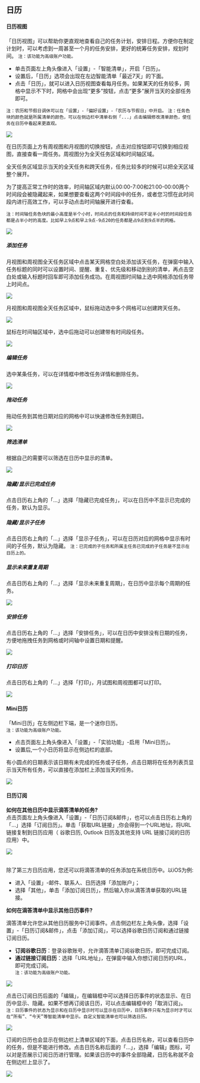 ## 日历

#### 日历视图

「日历视图」可以帮助你更直观地查看自己的任务计划，安排日程。方便你在制定计划时，可以考虑到一周甚至一个月的任务安排，更好的统筹任务安排，规划时间。 `注：该功能为高级账户功能。`

* 单击页面左上角头像进入「设置」-「智能清单」，开启「日历」。
* 设置后，「日历」选项会出现在左边智能清单「最近7天」的下面。
* 点击「日历」，就可以进入日历视图查看每月任务。如果某天的任务较多，网格中显示不下时，网格中会出现“更多”按钮，点击“更多”展开当天的全部任务即可。

`注：农历和节假日调休可以在「设置」-「偏好设置」-「农历与节假日」中开启。` `注：任务色块的颜色就是所属清单的颜色，可以在侧边栏中清单右侧「...」点击编辑修改清单颜色，使任务在日历中看起来更直观。`

![](../images/web/1.4.1.png)

在日历页面上方有周视图和月视图的切换按钮，点击对应按钮即可切换到相应视图，直接查看一周任务。周视图分为全天任务区域和时间轴区域。

全天任务区域显示当天的全天任务和跨天任务，任务比较多的时候可以把全天区域整个展开。

为了提高正常工作时的效率，时间轴区域内默认00:00-7:00和21:00-00:00两个时间段会被隐藏起来，如果想要查看这两个时间段中的任务，或者您习惯在此时间段内进行高效工作，可以手动点击时间轴展开进行查看。

`注：时间轴任务色块的最小高度是半个小时，时间点的任务和持续时间不足半小时的时间段任务都是占半小时的高度。比如早上9点和早上9点-9点20的任务都是占9点到9点半的网格。`

![](../images/web/1.4.2.png)

##### 添加任务

月视图和周视图全天任务区域中点击某天网格空白处添加该天任务，在弹窗中输入任务标题的同时可以设置时间、提醒、重复、优先级和移动到别的清单，再点击空白处或输入标题时回车即可添加任务成功。在周视图时间轴上选中网格添加任务带上时间点。

![](../images/web/1.4.3.png)

月视图和周视图全天任务区域中，鼠标拖动选中多个网格可以创建跨天任务。

![](../images/web/1.4.4.png)

鼠标在时间轴区域中，选中后拖动可以创建带有时间段任务。

![](../images/web/1.4.5.png)

##### 编辑任务

选中某条任务，可以在详情框中修改任务详情和删除任务。

![](../images/web/1.4.6.png)

##### 拖动任务

拖动任务到其他日期对应的网格中可以快速修改任务到期日。

![](../images/web/1.4.7.png)

##### 筛选清单

根据自己的需要可以筛选在日历中显示的清单。

![](../images/web/1.4.8.png)

##### 隐藏/显示已完成任务

点击日历右上角的「...」选择「隐藏已完成任务」，可以在日历中不显示已完成的任务，默认为显示。

##### 隐藏/显示子任务

点击日历右上角的「...」选择「显示子任务」，可以在日历对应的网格中显示有时间的子任务，默认为隐藏。 `注：已完成的子任务和所属主任务已完成的子任务是不显示在日历上的。`

##### 显示未来重复周期

点击日历右上角的「...」选择「显示未来重复周期」，在日历中显示每个周期的任务。

![](../images/web/1.4.9.png)

##### 安排任务

点击日历右上角的「...」选择「安排任务」，可以在日历中安排没有日期的任务，方便地拖拽任务到网格或时间轴中设置日期和提醒。

![](../images/web/1.4.10.png)

##### 打印日历

点击日历右上角的「...」选择「打印」，月试图和周视图都可以打印。

![](../images/web/1.4.11.png)

#### Mini日历

「Mini日历」在左侧边栏下端，是一个迷你日历。 <br>`注：该功能为高级账户功能。`

* 点击页面左上角头像进入「设置」-「实验功能」-启用「Mini日历」。
* 设置后,一个小日历将显示在侧边栏的底部。

有小圆点的日期表示该日期有未完成的任务或子任务，点击日期将在任务列表页显示当天所有任务，可以直接在添加栏上添加当天的任务。

![](../images/web/1.4.12.png)

#### 日历订阅

 **如何在其他日历中显示滴答清单的任务?** <br >点击页面左上角头像进入「设置」-「日历订阅&邮件」，也可以点击日历右上角的「...」选择「订阅日历」。单击「获取URL链接」,你会得到一个URL地址，将URL链接复制到日历应用（ 谷歌日历, Outlook 日历及其他支持 URL 链接订阅的日历应用）中。

![](../images/web/1.4.13.png)

<br >除了第三方日历应用，您还可以将滴答清单的任务添加在系统日历中。以iOS为例:

* 进入「设置」-邮件、联系人、日历选择「添加账户」；
* 选择「其他」，单击「添加订阅日历」，然后输入你从滴答清单获取的URL链接。

**如何在滴答清单中显示其他日历事件?**

滴答清单允许您从其他日历服务中订阅事件。点击侧边栏左上角头像，选择「设置」-「日历订阅&邮件」，点击「添加订阅」，可以选择谷歌日历订阅和通过链接订阅日历。

* **订阅谷歌日历**：登录谷歌账号，允许滴答清单订阅谷歌日历，即可完成订阅。
* **通过链接订阅日历**：选择「URL地址」，在弹窗中输入你想订阅日历的URL，即可完成订阅。
  <br>`注：该功能为高级账户功能。`

![](../images/web/1.4.14.png)

点击已订阅日历后面的「编辑」，在编辑框中可以选择日历事件的状态显示、在日历中显示、隐藏。如果不想再订阅该日历，可以点击编辑框中的「取消订阅」。 `注：日历事件的状态为显示和在日历中显示时可以显示在日历中，日历事件只有为显示时才可以在“所有”、“今天”等智能清单中显示。自定义智能清单也可以筛选日历。`

![](../images/web/1.4.15.png)

订阅的日历也会显示在侧边栏上清单区域的下面，点击日历名称，可以查看日历中的任务，但是不能进行修改。点击日历名称后面的「...」，选择「编辑」图标，可以对是否展示订阅日历进行管理。如果该日历中的事件全部隐藏，日历名称就不会在侧边栏上显示了。

![](../images/web/1.4.16.png)

